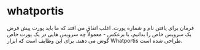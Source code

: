 # whatportis
فرمان برای یافتن نام و شماره پورت. اغلب اتفاق می افتد که ما باید پورت پیش فرض یک سرویس خاص را بدانیم، یا برعکس - معمولاً چه سرویس هایی در یک پورت خاص گوش می دهند. برای این وظایف است که ابزار Whatportis طراحی شده است.
